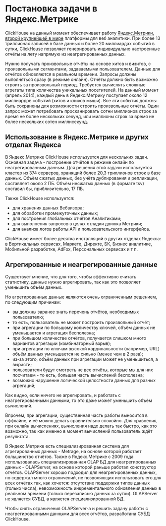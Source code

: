 # Постановка задачи в Яндекс.Метрике

ClickHouse на данный момент обеспечивает работу [Яндекс.Метрики](https://metrika.yandex.ru/), [второй крупнейшей в мире](http://w3techs.com/technologies/overview/traffic_analysis/all) платформы для веб аналитики. При более 13 триллионах записей в базе данных и более 20 миллиардах событий в сутки, ClickHouse позволяет генерировать индивидуально настроенные отчёты на лету напрямую из неагрегированных данных.

Нужно получать произвольные отчёты на основе хитов и визитов, с произвольными сегментами, задаваемыми пользователем. Данные для отчётов обновляются в реальном времени. Запросы должны выполняться сразу (в режиме онлайн). Отчёты должно быть возможно строить за произвольный период. Требуется вычислять сложные агрегаты типа количества уникальных посетителей.
На данный момент (апрель 2014), каждый день в Яндекс.Метрику поступает около 12 миллиардов событий (хитов и кликов мыши). Все эти события должны быть сохранены для возможности строить произвольные отчёты. Один запрос может потребовать просканировать сотни миллионов строк за время не более нескольких секунд, или миллионы строк за время не более нескольких сотен миллисекунд.

## Использование в Яндекс.Метрике и других отделах Яндекса

В Яндекс.Метрике ClickHouse используется для нескольких задач.
Основная задача - построение отчётов в режиме онлайн по неагрегированным данным. Для решения этой задачи используется кластер из 374 серверов, хранящий более 20,3 триллионов строк в базе данных. Объём сжатых данных, без учёта дублирования и репликации, составляет около 2 ПБ. Объём несжатых данных (в формате tsv) составил бы, приблизительно, 17 ПБ.

Также ClickHouse используется:

-   для хранения данных Вебвизора;
-   для обработки промежуточных данных;
-   для построения глобальных отчётов Аналитиками;
-   для выполнения запросов в целях отладки движка Метрики;
-   для анализа логов работы API и пользовательского интерфейса.

ClickHouse имеет более десятка инсталляций в других отделах Яндекса: в Вертикальных сервисах, Маркете, Директе, БК, Бизнес аналитике, Мобильной разработке, AdFox, Персональных сервисах и т п.

## Агрегированные и неагрегированные данные

Существует мнение, что для того, чтобы эффективно считать статистику, данные нужно агрегировать, так как это позволяет уменьшить объём данных.

Но агрегированные данные являются очень ограниченным решением, по следующим причинам:

-   вы должны заранее знать перечень отчётов, необходимых пользователю;
-   то есть, пользователь не может построить произвольный отчёт;
-   при агрегации по большому количеству ключей, объём данных не уменьшается и агрегация бесполезна;
-   при большом количестве отчётов, получается слишком много вариантов агрегации (комбинаторный взрыв);
-   при агрегации по ключам высокой кардинальности (например, URL) объём данных уменьшается не сильно (менее чем в 2 раза);
-   из-за этого, объём данных при агрегации может не уменьшиться, а вырасти;
-   пользователи будут смотреть не все отчёты, которые мы для них посчитаем - то есть, большая часть вычислений бесполезна;
-   возможно нарушение логической целостности данных для разных агрегаций;

Как видно, если ничего не агрегировать, и работать с неагрегированными данными, то это даже может уменьшить объём вычислений.

Впрочем, при агрегации, существенная часть работы выносится в оффлайне, и её можно делать сравнительно спокойно. Для сравнения, при онлайн вычислениях, вычисления надо делать так быстро, как это возможно, так как именно в момент вычислений пользователь ждёт результата.

В Яндекс.Метрике есть специализированная система для агрегированных данных - Metrage, на основе которой работает большинство отчётов.
Также в Яндекс.Метрике с 2009 года использовалась специализированная OLAP БД для неагрегированных данных - OLAPServer, на основе которой раньше работал конструктор отчётов.
OLAPServer хорошо подходил для неагрегированных данных, но содержал много ограничений, не позволяющих использовать его для всех отчётах так, как хочется: отсутствие поддержки типов данных (только числа), невозможность инкрементального обновления данных в реальном времени (только перезаписью данных за сутки). OLAPServer не является СУБД, а является специализированной БД.

Чтобы снять ограничения OLAPServer-а и решить задачу работы с неагрегированными данными для всех отчётов, разработана СУБД ClickHouse.
